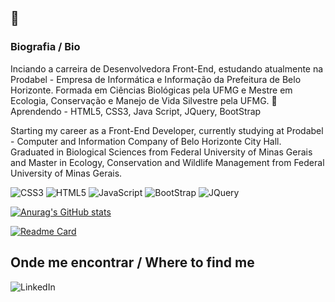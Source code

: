 ##  👋

### Biografia / Bio

Inciando a carreira de Desenvolvedora Front-End, estudando atualmente na Prodabel - Empresa de Informática e Informação da Prefeitura de Belo Horizonte. Formada em Ciências Biológicas pela UFMG e Mestre em Ecologia, Conservação e Manejo de Vida Silvestre pela UFMG.
🌱 Aprendendo - HTML5, CSS3, Java Script, JQuery, BootStrap


Starting my career as a Front-End Developer, currently studying at Prodabel - Computer and Information Company of Belo Horizonte City Hall. Graduated in Biological Sciences from Federal University of Minas Gerais and Master in Ecology, Conservation and Wildlife Management from Federal University of Minas Gerais.

![CSS3](https://img.shields.io/badge/CSS3-1572B6?style=for-the-badge&logo=css3&logoColor=white)
![HTML5](https://img.shields.io/badge/HTML5-E34F26?style=for-the-badge&logo=html5&logoColor=white)
![JavaScript](https://img.shields.io/badge/JavaScript-323330?style=for-the-badge&logo=javascript&logoColor=F7DF1E)
![BootStrap](https://img.shields.io/badge/Bootstrap-563D7C?style=for-the-badge&logo=bootstrap&logoColor=white)
![JQuery](https://img.shields.io/badge/jQuery-0769AD?style=for-the-badge&logo=jquery&logoColor=white)

[![Anurag's GitHub stats](https://github-readme-stats.vercel.app/api?username=fabiola-a9&theme=radical)](https://github.com/anuraghazra/github-readme-stats)

[![Readme Card](https://github-readme-stats.vercel.app/api/pin/?username=fabiola-a9&repo=devweek.github.io)](https://github.com/fabiola-a9/devweek.github.io)

## Onde me encontrar / Where to find me

![LinkedIn](https://img.shields.io/badge/fabíola-ladeira-68812a128/.svg?style=for-the-badge&logo=linkedin&logoColor=white)

<!--
**fabiola-a9/fabiola-a9** is a ✨ _special_ ✨ repository because its `README.md` (this file) appears on your GitHub profile.

Here are some ideas to get you started:

- 🔭 I’m currently working on ...
- 🌱 I’m currently learning ...
- 👯 I’m looking to collaborate on ...
- 🤔 I’m looking for help with ...
- 💬 Ask me about ...
- 📫 How to reach me: ...
- 😄 Pronouns: ...
- ⚡ Fun fact: ...
-->
